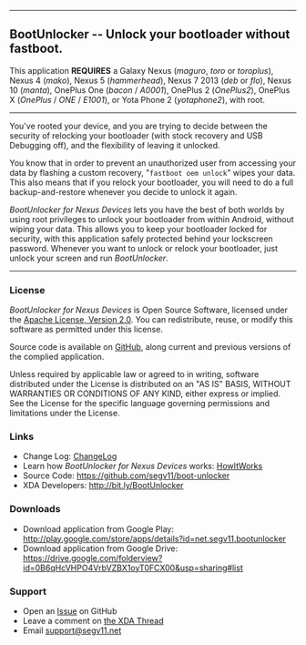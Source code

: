 ---

## BootUnlocker -- Unlock your bootloader without fastboot. ##

This application **REQUIRES** a Galaxy Nexus (*maguro*, *toro* or
*toroplus*), Nexus 4 (*mako*), Nexus 5 (*hammerhead*), Nexus 7
2013 (*deb* or *flo*), Nexus 10 (*manta*), OnePlus One
(*bacon* / *A0001*), OnePlus 2 (*OnePlus2*), OnePlus X
(*OnePlus* / *ONE* / *E1001*), or Yota Phone 2 (*yotaphone2*), with root.

------------------------------------------------------------------------

You've rooted your device, and you are trying to decide between the
security of relocking your bootloader (with stock recovery and USB
Debugging off), and the flexibility of leaving it unlocked.

You know that in order to prevent an unauthorized user from accessing
your data by flashing a custom recovery, "`fastboot oem unlock`" wipes
your data. This also means that if you relock your bootloader, you will
need to do a full backup-and-restore whenever you decide to unlock it
again.

*BootUnlocker for Nexus Devices* lets you have the best of both
worlds by using root privileges to unlock your bootloader from within
Android, without wiping your data. This allows you to keep your
bootloader locked for security, with this application safely protected
behind your lockscreen password. Whenever you want to unlock or relock
your bootloader, just unlock your screen and run *BootUnlocker*.

------------------------------------------------------------------------

### License

*BootUnlocker for Nexus Devices* is Open Source Software, licensed under the
[Apache License, Version 2.0](http://www.apache.org/licenses/LICENSE-2.0.html).
You can redistribute, reuse, or modify this software as permitted under this
license.

Source code is available on
[GitHub](https://github.com/segv11/boot-unlocker),
along current and previous versions of the complied application.

Unless required by applicable law or agreed to in writing, software
distributed under the License is distributed on an "AS IS" BASIS,
WITHOUT WARRANTIES OR CONDITIONS OF ANY KIND, either express or implied.
See the License for the specific language governing permissions and
limitations under the License.

### Links

* Change Log: [ChangeLog](ChangeLog.md)
* Learn how _BootUnlocker for Nexus Devices_ works: [HowItWorks](HowItWorks.md)
* Source Code: <https://github.com/segv11/boot-unlocker>
* XDA Developers: <http://bit.ly/BootUnlocker>

### Downloads

* Download application from Google Play:
  <http://play.google.com/store/apps/details?id=net.segv11.bootunlocker>
* Download application from Google Drive:
  <https://drive.google.com/folderview?id=0B6qHcVHPO4VrbVZBX1oyT0FCX00&usp=sharing#list>

### Support

* Open an [Issue](https://github.com/segv11/boot-unlocker/issues) on GitHub
* Leave a comment on [the XDA Thread](http://bit.ly/BootUnlocker)
* Email [support@segv11.net](mailto://support@segv11.net)
